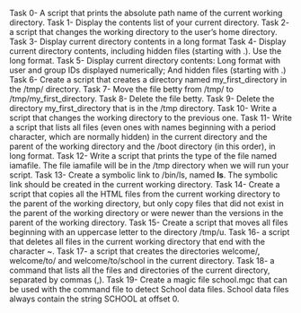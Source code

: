 Task 0- A script that prints the absolute path name of the current working directory.
Task 1- Display the contents list of your current directory.
Task 2- a script that changes the working directory to the user’s home directory.
Task 3- Display current directory contents in a long format
Task 4- Display current directory contents, including hidden files (starting with .). Use the long format.
Task 5- Display current directory contents: Long format with user and group IDs displayed numerically; And hidden files (starting with .)
Task 6- Create a script that creates a directory named my_first_directory in the /tmp/ directory.
Task 7- Move the file betty from /tmp/ to /tmp/my_first_directory.
Task 8- Delete the file betty.
Task 9- Delete the directory my_first_directory that is in the /tmp directory.
Task 10- Write a script that changes the working directory to the previous one.
Task 11- Write a script that lists all files (even ones with names beginning with a period character, which are normally hidden) in the current directory and the parent of the working directory and the /boot directory (in this order), in long format.
Task 12- Write a script that prints the type of the file named iamafile. The file iamafile will be in the /tmp directory when we will run your script.
Task 13- Create a symbolic link to /bin/ls, named __ls__. The symbolic link should be created in the current working directory.
Task 14- Create a script that copies all the HTML files from the current working directory to the parent of the working directory, but only copy files that did not exist in the parent of the working directory or were newer than the versions in the parent of the working directory.
Task 15- Create a script that moves all files beginning with an uppercase letter to the directory /tmp/u.
Task 16-  a script that deletes all files in the current working directory that end with the character ~.
Task 17- a script that creates the directories welcome/, welcome/to/ and welcome/to/school in the current directory.
Task 18- a command that lists all the files and directories of the current directory, separated by commas (,).
Task 19- Create a magic file school.mgc that can be used with the command file to detect School data files. School data files always contain the string SCHOOL at offset 0.
